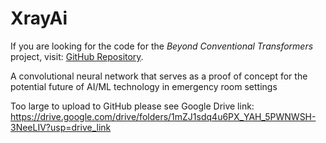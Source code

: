 # XrayAi

If you are looking for the code for the *Beyond Conventional Transformers* project, visit: [GitHub Repository](https://github.com/randamit123/Cream).

A convolutional neural network that serves as a proof of concept for the potential future of AI/ML technology in emergency room settings

Too large to upload to GitHub please see Google Drive link: https://drive.google.com/drive/folders/1mZJ1sdq4u6PX_YAH_5PWNWSH-3NeeLIV?usp=drive_link
